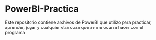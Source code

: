 # PowerBI-Practica
Este repositorio contiene archivos de PowerBI que utilizo para practicar, aprender, jugar y cualquier otra cosa que se me ocurra hacer con el programa
